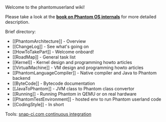 Welcome to the phantomuserland wiki!

Please take a look at the **[book on Phantom OS internals](https://phantomdox.readthedocs.io/en/latest/)** for more detailed description.

Brief directory:

 * [[PhantomArchitecture]] - Overview
 * [[ChangeLog]] - See what's going on
 * [[HowToTakePart]] - Welcome onboard!
 * [[RoadMap]] - General task list
 * [[Kernel]] - Kernel design and programming howto articles
 * [[VirtualMachine]] - VM design and programming howto articles
 * [[PhantomLanguageCompiler]] - Native compiler and Java to Phantom backend
 * [[ByteCode]] - Bytecode documentation
 * [[JavaToPhantom]] - JVM class to Phantom class convertor
 * [[Running]] - Running Phantom in QEMU or on real hardware
 * [[PhantomTestEnvironment]] - hosted env to run Phantom userland code
 * [[CodingStyle]] - In short

Tools: [snap-ci.com continuous integration](https://snap-ci.com/dzavalishin/phantomuserland/branch/master)
